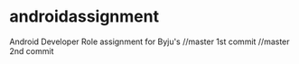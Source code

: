 # androidassignment
Android Developer Role assignment for Byju's
//master 1st commit
//master 2nd commit